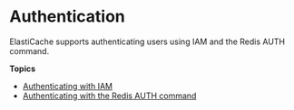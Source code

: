 # Authentication<a name="auth-redis"></a>

ElastiCache supports authenticating users using IAM and the Redis AUTH command\.

**Topics**
+ [Authenticating with IAM](auth-iam.md)
+ [Authenticating with the Redis AUTH command](auth.md)